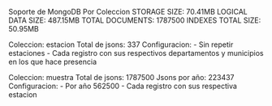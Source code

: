 Soporte de MongoDB Por Coleccion
STORAGE SIZE: 70.41MB
LOGICAL DATA SIZE: 487.15MB
TOTAL DOCUMENTS: 1787500
INDEXES TOTAL SIZE: 50.95MB

Coleccion: estacion
Total de jsons: 337
Configuracion: - Sin repetir estaciones
			   - Cada registro con sus respectivos departamentos y municipios en
               	 los que hace presencia

Coleccion: muestra
Total de jsons: 1787500
Jsons por año: 223437
Configuracion: - Por año 562500 
			   - Cada registro con sus respectiva estacion

